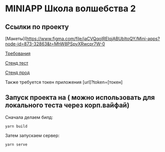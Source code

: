 # MINIAPP Школа волшебства 2

## Ссылки по проекту

[Макеты](https://www.figma.com/file/jaCVQqolRElqjABUbItoQY/Mini-apps?node-id=873-32863&t=MhW8PSpvXRwcpr7W-0

[Требования](https://jira.ya-dev.ru/browse/YRS-15451)

[Стенд тест](https://dev2-miniapp-wizard.yarusdev.ru)

[Стенд прод](https://miniapp-wizard2.yarus.ru)

Также требуется токен приложения [url]?token=[токен]

## Запуск проекта на ( можно использовать для локального теста через корп.вайфай)

Сначала делаем билд:

```
yarn build
```

Затем запускаем сервер:

```
yarn serve
```
